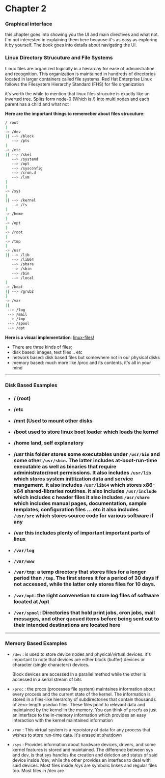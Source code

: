 <h1> Chapter 2 </h1>


<h3> Graphical interface </h3>
this chapter goes into showing you the UI and main directives and what not. I'm not interested in explaining them here because it's as easy as exploring it by yourself. The book goes into details about navigating the UI.

<h3> Linux Directory Strucuture and File Systems </h3>
Linux files are organized logically in a hierarchy for ease of administration and
recognition. This organization is maintained in hundreds of directories located in
larger containers called file systems. Red Hat Enterprise Linux follows the
Filesystem Hierarchy Standard (FHS) for file organization

it's worth the while to mention that linux files strucutre is exactly like an inverted tree. Splits form node-0 (Which is /) into multi nodes 
and each parent has a child and what not

**Here are the important things to rememeber about files strucuture**:

```bash
/ root 
|
-> /dev
|| --> /block
   --> /pts
|
-> /etc
|| --> /skel
   --> /systemd
   --> /opt
   --> /sysconfig
   --> /cron.d
   --> /lvm
|
|
-> /sys
|
|| --> /kernel
   --> /fs
|
-> /home
|
-> /opt
|
-> /root
|
-> /tmp
|
-> /usr
|| --> /lib
   --> /lib64
   --> /share
   --> /sbin
   --> /bin
   --> /local
|
-> /boot
|| --> /grub2
|
-> /var
||
 --> /log
 --> /mail
 --> /tmp
 --> /spool
 --> /opt
```

**Here is a visual implementation**: 
[linux-files!](img/chapter_2/linux-files-tree.png)


- There are three kinds of files:
 - disk based: images, text files .. etc 
 - network based: disk based files but somewhere not in our physical disks
 - memory based: much more like /proc and its contents, it's all in your mind

---
<h3> Disk Based Examples <h3>

- / (root) 
- /etc
- /mnt (Used to mount other disks
- /boot used to store linux boot loader which loads the kernel
- /home land, self explanatory 
- /usr this folder stores some executables under `/usr/bin` and some other `/usr/sbin`. The latter includes at-boot-run-time executable
  as well as binaries that require administrator/root permissions. It also includes `/usr/lib` which stores system initlization data and service mangament.
  it also includes `/usr/lib64` which stores x86-x64 shared-libraries routines.
  it  also includes `/usr/include` which includes c header files 
  it also includes `/usr/share` which includes manual pages, documentation, sample templates, configuration files ... etc
  it also includes `/usr/src` which stores source code for various software if any

- /var this includes plenty of important important parts of linux 
 - `/var/log`
 - `/var/www`
 - `/var/tmp`: a temp directory that stores files for a longer period than `/tmp`. The first stores it for a period of 30 days if not accessed, while the latter only stores files for 10 days.
 - `/var/opt`: the right convenetion to store log files of software located at /opt
 - `/var/spool`: Directories that hold print jobs, cron jobs, mail messages, and other
    queued items before being sent out to their intended destinations are located here

---
<h3> Memory Based Examples </h3>
 
 - ``/dev`` : is used to store device nodes and physical/virtual devices. It's important to note that devices are either block (buffer) devices or character    (single characters) devices.
 
   Block devices are accessed in a parallel method while the other is accessed in a serial stream of bits
 - ``/proc`` : the procs (processes file system) maintaines information about every process and the current state of the kernel. The information is stored in a files-like hierarchy of subdirectories
   that contain thousands of zero-length pseduo files. These files point to relevant data and maintained by the kernel in the memory. You can think of `procfs` as just an interface to the in-memory
   information which provides an easy interaction with the kernel maintained information
 
 - ``/run`` : This virtual system is a repoistory of data for any process that wishes to store run-time data. It's erased at shutdown 
 
 - ``/sys`` : Provides information about hardware devices, drivers, and some kernel features is stored and maintained. The difference between sys and dev, is that sys handles the creation and deletion 
    and status of said device inside /dev, while the other provides an interface to deal with said devices. Most files inside /sys are symbolic linkes and regular files too. Most files in /dev are 


